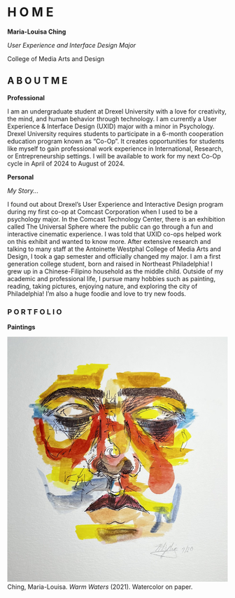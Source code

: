 # H O M E

**Maria-Louisa Ching**

*User Experience and Interface Design Major*

College of Media Arts and Design

## A B O U T  M E
**Professional**

I am an undergraduate student at Drexel University with a love for creativity, the mind, and human behavior through technology. I am currently a User Experience & Interface Design (UXID) major with a minor in Psychology. 
Drexel University requires students to participate in a 6-month cooperation education program known as “Co-Op”. It creates opportunities for students like myself to gain professional work experience in International, Research, or Entrepreneurship settings. I will be available to work for my next Co-Op cycle in April of 2024 to August of 2024. 

**Personal**

*My Story...*

I found out about Drexel’s User Experience and Interactive Design program during my first co-op at Comcast Corporation when I used to be a psychology major. In the Comcast Technology Center, there is an exhibition called The Universal Sphere where the public can go through a fun and interactive cinematic experience. I was told that UXID co-ops helped work on this exhibit and wanted to know more. After extensive research and talking to many staff at the Antoinette Westphal College of Media Arts and Design, I took a gap semester and officially changed my major. 
I am a first generation college student, born and raised in Northeast Philadelphia! I grew up in a Chinese-Filipino household as the middle child. 
Outside of my academic and professional life, I pursue many hobbies such as painting, reading, taking pictures, enjoying nature, and exploring the city of Philadelphia! I’m also a huge foodie and love to try new foods. 

### P O R T F O L I O
**Paintings** 

![Alt text](<Painting 1.jpg>) 
Ching, Maria-Louisa. *Warm Waters* (2021). Watercolor on paper. 



